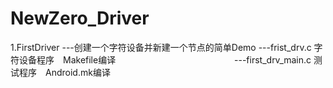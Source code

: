 # NewZero_Driver

1.FirstDriver ---创建一个字符设备并新建一个节点的简单Demo
              ---frist_drv.c 字符设备程序　Makefile编译
　　　　　　　　　　　　　 ---first_drv_main.c 测试程序　Android.mk编译
